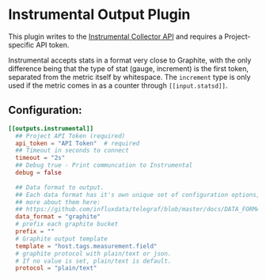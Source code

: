 # Instrumental Output Plugin

This plugin writes to the [Instrumental Collector API](https://instrumentalapp.com/docs/tcp-collector)
and requires a Project-specific API token.

Instrumental accepts stats in a format very close to Graphite, with the only difference being that
the type of stat (gauge, increment) is the first token, separated from the metric itself
by whitespace. The `increment` type is only used if the metric comes in as a counter through `[[input.statsd]]`.

## Configuration:

```toml
[[outputs.instrumental]]
  ## Project API Token (required)
  api_token = "API Token"  # required
  ## Timeout in seconds to connect
  timeout = "2s"
  ## Debug true - Print communcation to Instrumental
  debug = false
  
  ## Data format to output.
  ## Each data format has it's own unique set of configuration options, read
  ## more about them here:
  ## https://github.com/influxdata/telegraf/blob/master/docs/DATA_FORMATS_OUTPUT.md
  data_format = "graphite"
  # prefix each graphite bucket
  prefix = ""
  # Graphite output template
  template = "host.tags.measurement.field"
  # graphite protocol with plain/text or json.
  # If no value is set, plain/text is default.
  protocol = "plain/text"
```

